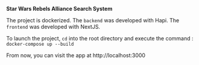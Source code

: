 **Star Wars Rebels Alliance Search System**

The project is dockerized.
The `backend` was developed with Hapi.
The `frontend` was developed with NextJS.

To launch the project, `cd` into the root directory and execute the command :
`docker-compose up --build`

From now, you can visit the app at http://localhost:3000
